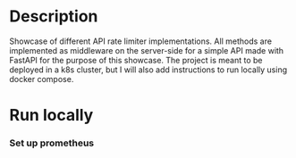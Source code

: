 # Description

Showcase of different API rate limiter implementations. All methods are implemented as middleware on the server-side for a simple API made with FastAPI for the purpose of this showcase. The project is meant to be deployed in a k8s cluster, but I will also add instructions to run locally using docker compose.

# Run locally

### Set up prometheus
